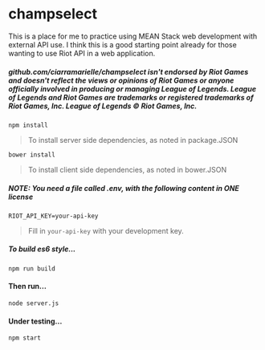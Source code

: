 # champselect

This is a place for me to practice using MEAN Stack web development with external API use. I think this is a good starting point already for those wanting to use Riot API in a web application.

##### github.com/ciarramarielle/champselect isn't endorsed by Riot Games and doesn't reflect the views or opinions of Riot Games or anyone officially involved in producing or managing League of Legends. League of Legends and Riot Games are trademarks or registered trademarks of Riot Games, Inc. League of Legends © Riot Games, Inc.


```npm install```
> To install server side dependencies, as noted in package.JSON

```bower install```
> To install client side dependencies, as noted in bower.JSON

##### NOTE: You need a file called .env, with the following content in ONE license
```RIOT_API_KEY=your-api-key```
> Fill in `your-api-key` with your development key.

##### To build es6 style...
```npm run build```

#### Then run...
```node server.js```

#### Under testing...
```npm start```